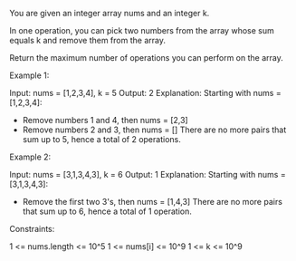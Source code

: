 You are given an integer array nums and an integer k.

In one operation, you can pick two numbers from the array whose sum equals k
and remove them from the array.

Return the maximum number of operations you can perform on the array.


Example 1:


Input: nums = [1,2,3,4], k = 5
Output: 2
Explanation: Starting with nums = [1,2,3,4]:
- Remove numbers 1 and 4, then nums = [2,3]
- Remove numbers 2 and 3, then nums = []
There are no more pairs that sum up to 5, hence a total of 2 operations.

Example 2:


Input: nums = [3,1,3,4,3], k = 6
Output: 1
Explanation: Starting with nums = [3,1,3,4,3]:
- Remove the first two 3's, then nums = [1,4,3]
There are no more pairs that sum up to 6, hence a total of 1 operation.


Constraints:


1 <= nums.length <= 10^5
1 <= nums[i] <= 10^9
1 <= k <= 10^9





